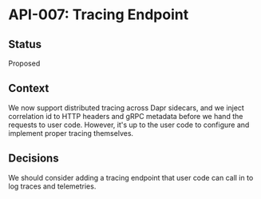 # API-007: Tracing Endpoint

## Status 
Proposed

## Context
We now support distributed tracing across Dapr sidecars, and we inject correlation id to HTTP headers and gRPC metadata before we hand the requests to user code. However, it's up to the user code to configure and implement proper tracing themselves.

## Decisions
We should consider adding a tracing endpoint that user code can call in to log traces and telemetries.